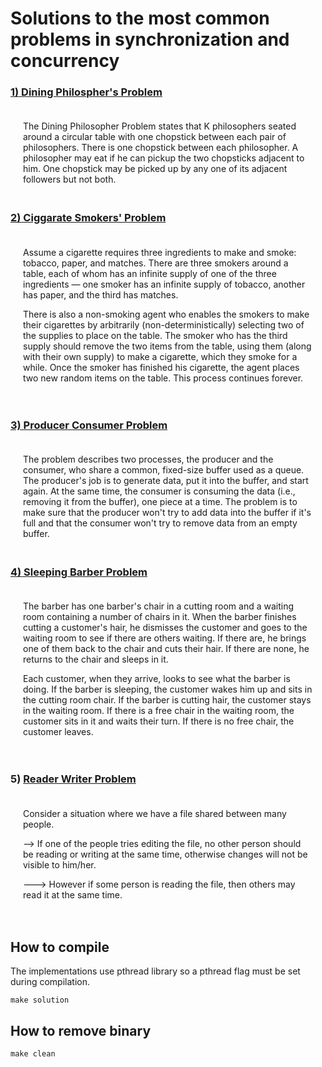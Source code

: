 # Solutions to the most common problems in synchronization and concurrency

### <u>1) Dining Philospher's Problem</u>
    
<div style="padding:20px">The Dining Philosopher Problem states that K philosophers seated around a circular table with one chopstick between each pair of philosophers. There is one chopstick between each philosopher. A philosopher may eat if he can pickup the two chopsticks adjacent to him. One chopstick may be picked up by any one of its adjacent followers but not both.</div>

### <u>2) Ciggarate Smokers' Problem</u>
    
<div style="padding:20px">Assume a cigarette requires three ingredients to make and smoke: tobacco, paper, and matches. There are three smokers around a table, each of whom has an infinite supply of one of the three ingredients — one smoker has an infinite supply of tobacco, another has paper, and the third has matches.

There is also a non-smoking agent who enables the smokers to make their cigarettes by arbitrarily (non-deterministically) selecting two of the supplies to place on the table. The smoker who has the third supply should remove the two items from the table, using them (along with their own supply) to make a cigarette, which they smoke for a while. Once the smoker has finished his cigarette, the agent places two new random items on the table. This process continues forever.</div>

### <u>3) Producer Consumer Problem</u>
    
<div style="padding:20px">The problem describes two processes, the producer and the consumer, who share a common, fixed-size buffer used as a queue. The producer's job is to generate data, put it into the buffer, and start again. At the same time, the consumer is consuming the data (i.e., removing it from the buffer), one piece at a time. The problem is to make sure that the producer won't try to add data into the buffer if it's full and that the consumer won't try to remove data from an empty buffer.</div>

### <u>4) Sleeping Barber Problem</u>

<div style="padding:20px">The barber has one barber's chair in a cutting room and a waiting room containing a number of chairs in it. When the barber finishes cutting a customer's hair, he dismisses the customer and goes to the waiting room to see if there are others waiting. If there are, he brings one of them back to the chair and cuts their hair. If there are none, he returns to the chair and sleeps in it.

Each customer, when they arrive, looks to see what the barber is doing. If the barber is sleeping, the customer wakes him up and sits in the cutting room chair. If the barber is cutting hair, the customer stays in the waiting room. If there is a free chair in the waiting room, the customer sits in it and waits their turn. If there is no free chair, the customer leaves. </div>

### 5) <u>Reader Writer Problem</u>

<div style="padding:20px">Consider a situation where we have a file shared between many people.

--> If one of the people tries editing the file, no other person should be reading or writing at the same time, otherwise changes will not be visible to him/her.

---> However if some person is reading the file, then others may read it at the same time.</div>


## How to compile

The implementations use pthread library so a pthread flag must be set during compilation.
    
    make solution

## How to remove binary

    make clean
